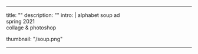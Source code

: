 ---

title: ""
description: ""
intro: |
 alphabet soup ad <br>
 spring 2021 <br>
 collage & photoshop <br>

thumbnail: "/soup.png"

---